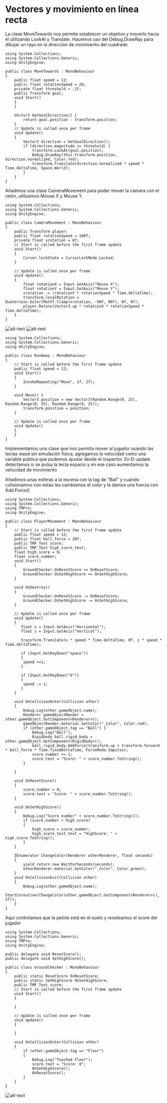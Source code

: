 # Vectores y movimiento en línea recta

La clase MoveTowards nos permite establecer un objetivo y moverlo hacia él utilizando LookAt y Translate.
Hacemos uso del Debug.DrawRay para dibujar un rayo en la dirección de movimiento del cuadrado
```
using System.Collections;
using System.Collections.Generic;
using UnityEngine;

public class MoveTowards : MonoBehaviour
{
    public float speed = 12;
    public float rotationSpeed = 20;
    private float threshold = .1f;
    public Transform goal; 
    void Start()
    {
    }

    Vector3 GetGoalDirection() {
        return goal.position - transform.position;
    }
    // Update is called once per frame
    void Update()
    {
        Vector3 direction = GetGoalDirection();
        if (direction.magnitude >= threshold) {
            transform.LookAt(goal.position);
            Debug.DrawRay(this.transform.position, direction.normalized, Color.red);
            transform.Translate(direction.normalized * speed * Time.deltaTime, Space.World);
        }
    }
}
```
Añadimos una clase CameraMovement para poder mover la cámara con el ratón, utilizamos Mouse X y Mouse Y.
```
using System.Collections;
using System.Collections.Generic;
using UnityEngine;

public class CameraMovement : MonoBehaviour
{
    public Transform player;
    public float rotationSpeed = 100f;
    private float xrotation = 0f;
    // Start is called before the first frame update
    void Start()
    {
        Cursor.lockState = CursorLockMode.Locked;
    }

    // Update is called once per frame
    void Update()
    {
        float rotationX = Input.GetAxis("Mouse X");
        float rotationY = Input.GetAxis("Mouse Y");
        xrotation -= (rotationY * rotationSpeed * Time.deltaTime); 
        transform.localRotation = Quaternion.Euler(Mathf.Clamp(xrotation, -90f, 90f), 0f, 0f);
        player.Rotate(Vector3.up * rotationX * rotationSpeed * Time.deltaTime);
    }
}
```
![alt-text](https://github.com/alu0101030531/FDV_Practicas/blob/main/FDV_Prac2/Readme_Images/1.gif "Seguimiento")
![alt-text](https://github.com/alu0101030531/FDV_Practicas/blob/main/FDV_Prac2/Readme_Images/2.gif "DrawRay")
```
using System.Collections;
using System.Collections.Generic;
using UnityEngine;

public class RunAway : MonoBehaviour
{
    // Start is called before the first frame update
    public float speed = 12;
    void Start()
    {
        InvokeRepeating("Move", 1f, 2f);
    }

    void Move() {
        Vector3 position = new Vector3(Random.Range(0, 25), Random.Range(0, 25), Random.Range(0, 25));
        transform.position = position;
    }

    // Update is called once per frame
    void Update()
    {
    }
}
```
Implementamos una clase que nos permita mover al jugador usando las teclas wasd sin simulación física, agregamos la velocidad como una variable pública que podemos ajustar desde el inspector. En El update detectamos
si se pulsa la tecla espacio y en ese caso aumentamos la velocidad de movimiento

Añadimos unas esferas a la escena con la tag de "Ball" y cuando colisionamos con estas les cambiamos el color y le damos una fuerza con Add.Force()
```
using System.Collections;
using System.Collections.Generic;
using TMPro;
using UnityEngine;

public class PlayerMovement : MonoBehaviour
{
    // Start is called before the first frame update
    public float speed = 12;
    public float ball_force = 20f;
    public TMP_Text score;
    public TMP_Text high_score_text;
    float high_score = 0;
    float score_number;
    void Start()
    {
        GroundChecker.OnResetScore += OnResetScore;
        GroundChecker.OnSetHighScore += OnSetHighScore;
    }

    void OnDestroy() 
    {
        GroundChecker.OnResetScore -= OnResetScore;
        GroundChecker.OnSetHighScore -= OnSetHighScore;
    }

    // Update is called once per frame
    void Update()
    {
       float x = Input.GetAxis("Horizontal");
       float z = Input.GetAxis("Vertical");

       transform.Translate(x * speed * Time.deltaTime, 0f, z * speed * Time.deltaTime);
       
       if (Input.GetKeyDown("space"))
       {
        speed +=1;
       }

       if (Input.GetKeyDown("b"))
       {
        speed -= 1;
       }
    }

    void OnCollisionEnter(Collision other) 
    {
        Debug.Log(other.gameObject.name);
        Renderer gameObjectRender = other.gameObject.GetComponent<Renderer>();
        gameObjectRender.material.SetColor("_Color", Color.red);
        if (other.gameObject.tag == "Ball") {
            Debug.Log("Ball");
            Rigidbody ball_rigid_body = other.gameObject.GetComponent<Rigidbody>();
            ball_rigid_body.AddForce(transform.up + transform.forward * ball_force * Time.fixedDeltaTime, ForceMode.Impulse);
            score_number += 1;
            score.text = "Score: " + score_number.ToString();
        }

    }

    void OnResetScore()
    {
        score_number = 0;
        score.text = "Score: " + score_number.ToString();
    }

    void OnSetHighScore()
    {
        Debug.Log("Score number" + score_number.ToString());
        if (score_number > high_score)
        {
            high_score = score_number;
            high_score_text.text = "HighScore: " + high_score.ToString();
        }
    }

    IEnumerator ChangeColor(Renderer otherRenderer, float seconds)
    {
        yield return new WaitForSeconds(seconds);
        otherRenderer.material.SetColor("_Color", Color.green);
    }
    void OnCollisionExit(Collision other)
    {
        Debug.Log(other.gameObject.name);
        StartCoroutine(ChangeColor(other.gameObject.GetComponent<Renderer>(), 2f));
    }
}
```
Aquí controlamos que la pelota está en el suelo y reseteamos el score del jugador
```
using System.Collections;
using System.Collections.Generic;
using TMPro;
using UnityEngine;

public delegate void ResetScore();
public delegate void SetHighScore();

public class GroundChecker : MonoBehaviour
{
    public static ResetScore OnResetScore;
    public static SetHighScore OnSetHighScore;
    public TMP_Text score;
    // Start is called before the first frame update
    void Start()
    {
        
    }

    // Update is called once per frame
    void Update()
    {
        
    }

    void OnCollisionEnter(Collision other)
    {
        if (other.gameObject.tag == "Floor")
        {
            Debug.Log("Touched Floor"); 
            score.text = "Score: 0";
            OnSetHighScore();
            OnResetScore();
        }
    }
}
```
![alt-text](https://github.com/alu0101030531/FDV_Practicas/blob/main/FDV_Prac2/Readme_Images/3.gif "Collision")

